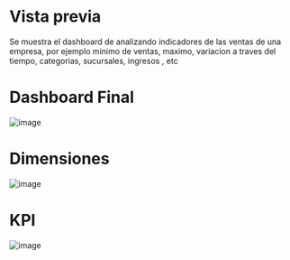 # Vista previa

Se muestra el dashboard de analizando indicadores de las ventas de una empresa, por ejemplo minimo de ventas, maximo, variacion a traves del tiempo, categorias, sucursales, ingresos , etc 

# Dashboard Final
![image](https://user-images.githubusercontent.com/28151442/95149277-220ab200-074b-11eb-9957-fffa27d995d4.png)

# Dimensiones
![image](https://user-images.githubusercontent.com/28151442/95149488-b117ca00-074b-11eb-92f9-75481fed7d16.png)

# KPI
![image](https://user-images.githubusercontent.com/28151442/95149517-c2f96d00-074b-11eb-8953-6c720aa6973d.png)
